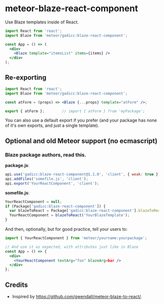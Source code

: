 # meteor-blaze-react-component

Use Blaze templates inside of React.

```jsx
import React from 'react';
import Blaze from 'meteor/gadicc:blaze-react-component';

const App = () => (
  <div>
    <Blaze template="itemsList" items={items} />
  </div>
);
```

## Re-exporting

```jsx
import React from 'react';
import Blaze from 'meteor/gadicc:blaze-react-component';

const atForm = (props) => <Blaze {...props} template="atForm" />;

export { atForm };        // import { atForm } from 'myPackage';
```

You can also use a default export if you prefer (and your package
has none of it's own exports, and just a single template).

## Optional and old Meteor support (no ecmascript)

### Blaze package authors, read this.

**package.js**:
```js
api.use('gadicc:blaze-react-component@1.1.0', 'client', { weak: true });
api.addFiles('somefile.js', 'client');
api.export('YourReactComponent', 'client');
```

**somefile.js**:
```js
YourReactComponent = null;
if (Package['gadicc:blaze-react-component']) {
  var blazeToReact = Package['gadicc:blaze-react-component'].blazeToReact;
  YourReactComponent = blazeToReact('YourBlazeTemplate');
}
```

And then, optionally, but for good practice, tell your users to:

```jsx
import { YourReactComponent } from 'meteor/yourname:yourpackage';

// And use it as expected, with attributes just like in Blaze
const App = () => {
  <div>
    <YourReactComponent textArg="foo" blazeArg=bar />
  </div>
};
```

## Credits

* Inspired by https://github.com/gwendall/meteor-blaze-to-react/.
